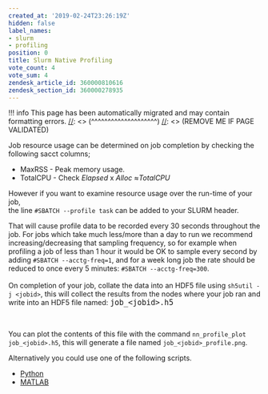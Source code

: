```yaml
---
created_at: '2019-02-24T23:26:19Z'
hidden: false
label_names:
- slurm
- profiling
position: 0
title: Slurm Native Profiling
vote_count: 4
vote_sum: 4
zendesk_article_id: 360000810616
zendesk_section_id: 360000278935
---
```




[//]: <> (REMOVE ME IF PAGE VALIDATED)
[//]: <> (vvvvvvvvvvvvvvvvvvvv)
!!! info
    This page has been automatically migrated and may contain formatting errors.
[//]: <> (^^^^^^^^^^^^^^^^^^^^)
[//]: <> (REMOVE ME IF PAGE VALIDATED)

<p dir="auto">Job resource usage can be determined on job completion by checking the following sacct columns;</p>
<ul>
<li dir="auto">MaxRSS - Peak memory usage.</li>
<li dir="auto">TotalCPU - Check <em>Elapsed</em> x <em>Alloc </em>≈<em>TotalCPU</em> </li>
</ul>
<p dir="auto">However if you want to examine resource usage over the run-time of your job,<br>the line <code>#SBATCH --profile task</code> can be added to your SLURM header.</p>
<p>That will cause profile data to be recorded every 30 seconds throughout the job. For jobs which take much less/more than a day to run we recommend increasing/decreasing that sampling frequency, so for example when profiling a job of less than 1 hour it would be OK to sample every second by adding <code>#SBATCH --acctg-freq=1</code>, and for a week long job the rate should be reduced to once every 5 minutes: <code>#SBATCH --acctg-freq=300</code>.<br><br>On completion of your job, collate the data into an HDF5 file using <code>sh5util -j &lt;jobid&gt;</code>, this will collect the results from the nodes where your job ran and write into an HDF5 file named: <code style="font-size: 15px;">job_&lt;jobid&gt;.h5</code></p>
<p> </p>
<p>You can plot the contents of this file with the command <code>nn_profile_plot job_&lt;jobid&gt;.h5</code>, this will generate a file named <code>job_&lt;jobid&gt;_profile.png</code>.</p>
<p>Alternatively you could use one of the following scripts. </p>
<ul>
<li class="wysiwyg-indent1"><a href="https://github.com/nesi/nesi-tools/blob/main/.dev_nn_profile_plot.py">Python</a></li>
<li class="wysiwyg-indent1"><a href="https://github.com/CallumWalley/slurm_native_h5_plotter" target="_self">MATLAB</a></li>
</ul>
